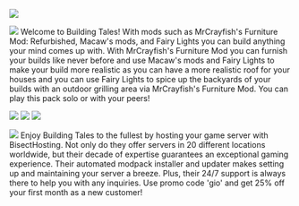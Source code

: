 ![](https://www.bisecthosting.com/images/CF/Building_Tales/MP_Building_Tales_header.webp)

![](https://www.bisecthosting.com/images/CF/Building_Tales/MP_Building_Tales_description.webp) Welcome to Building Tales! With mods such as MrCrayfish's Furniture Mod: Refurbished, Macaw's mods, and Fairy Lights you can build anything your mind comes up with. With MrCrayfish's Furniture Mod you can furnish your builds like never before and use Macaw's mods and Fairy Lights to make your build more realistic as you can have a more realistic roof for your houses and you can use Fairy Lights to spice up the backyards of your builds with an outdoor grilling area via MrCrayfish's Furniture Mod. You can play this pack solo or with your peers!

[![](https://www.bisecthosting.com/images/CF/Building_Tales/MP_Building_Tales_discord.webp)](https://discord.gg/wxkZuEbGrM) [![](https://www.bisecthosting.com/images/CF/Building_Tales/MP_Building_Tales_youtube.webp)](https://www.youtube.com/@tralty) [![](https://www.bisecthosting.com/images/CF/Building_Tales/MP_Building_Tales_kofi.webp)](https://ko-fi.com/tralty)

[![](https://www.bisecthosting.com/images/CF/Building_Tales/MP_Building_Tales_promo2.webp)](https://bisecthosting.com/gio) Enjoy Building Tales to the fullest by hosting your game server with BisectHosting. Not only do they offer servers in 20 different locations worldwide, but their decade of expertise guarantees an exceptional gaming experience. Their automated modpack installer and updater makes setting up and maintaining your server a breeze. Plus, their 24/7 support is always there to help you with any inquiries. Use promo code 'gio' and get 25% off your first month as a new customer!
